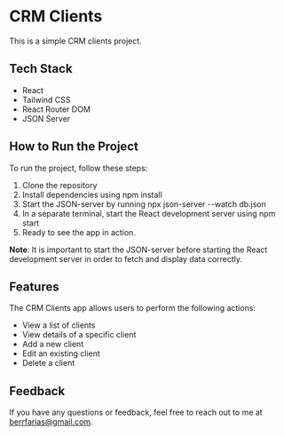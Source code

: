 # CRM Clients

This is a simple CRM clients project.

## Tech Stack

- React
- Tailwind CSS
- React Router DOM
- JSON Server

## How to Run the Project

To run the project, follow these steps:

1. Clone the repository
2. Install dependencies using npm install
3. Start the JSON-server by running npx json-server --watch db.json
4. In a separate terminal, start the React development server using npm start
5. Ready to see the app in action.

**Note**: It is important to start the JSON-server before starting the React development server in order to fetch and display data correctly.

## Features

The CRM Clients app allows users to perform the following actions:

- View a list of clients
- View details of a specific client
- Add a new client
- Edit an existing client
- Delete a client

## Feedback

 If you have any questions or feedback, feel free to reach out to me at berrfarias@gmail.com.

